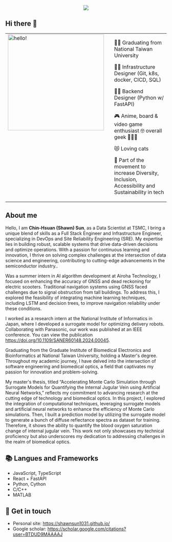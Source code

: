 <!--
**ShawnSun1031/ShawnSun1031** is a ✨ _special_ ✨ repository because its `README.md` (this file) appears on your GitHub profile.

Here are some ideas to get you started:

- 🔭 I’m currently working on ...
- 🌱 I’m currently learning ...
- 👯 I’m looking to collaborate on ...
- 🤔 I’m looking for help with ...
- 💬 Ask me about ...
- 📫 How to reach me: ...
- 😄 Pronouns: ...
- ⚡ Fun fact: ...
-->
<p align="center">
<img src="https://media1.tenor.com/m/c5HaEnWzTIgAAAAC/peach-goma-peach.gif">
</p>


## **Hi there 👋**
<table style="border:none">
<tr>
  <td style="vertical-align: top">
    <img width="300" alt="hello!" src="https://media1.tenor.com/m/OISpcH9g0zUAAAAC/jujutsu-kaisen-gojo.gif" >
  </td>
  <td>
  </td>
  <td>



👩‍⚖️  Graduating from National Taiwan University

👩‍💻  Infrastructure Designer (Git, k8s, docker, CICD, SQL)

👩‍💻  Backend Designer (Python w/ FastAPI)

🎮  Anime, board & video game enthusiast 🤓 overall geek 👩🏻‍🎤

😻  Loving cats

🌱 Part of the movement to increase Diversity, Inclusion, Accessibility and Sustainability in tech 
  </td>
</tr>
</table>

## **About me**

Hello, I am **Chin-Hsuan (Shawn) Sun**, as a Data Scientist at TSMC, I bring a unique blend of skills as a Full Stack Engineer and Infrastructure Engineer, specializing in DevOps and Site Reliability Engineering (SRE). My expertise lies in building robust, scalable systems that drive data-driven decisions and optimize operations. With a passion for continuous learning and innovation, I thrive on solving complex challenges at the intersection of data science and engineering, contributing to cutting-edge advancements in the semiconductor industry..

Was a summer intern in AI algorithm development at Airoha Technology, I focused on enhancing the accuracy of GNSS and dead reckoning for electric scooters. Traditional navigation systems using GNSS faced challenges due to signal obstruction from tall buildings. To address this, I explored the feasibility of integrating machine learning techniques, including LSTM and decision trees, to improve navigation reliability under these conditions.

I worked as a research intern at the National Institute of Informatics in Japan, where I developed a surrogate model for optimizing delivery robots. Collaborating with Panasonic, our work was published at an IEEE conference. You can view the publication https://doi.org/10.1109/SANER60148.2024.00045.

Graduating from the Graduate Institute of Biomedical Electronics and Bioinformatics at National Taiwan University, holding a Master's degree. Throughout my academic journey, I have delved into the intersection of software engineering and biomedical optics, a field that captivates my passion for innovation and problem-solving.

My master's thesis, titled “Accelerating Monte Carlo Simulation through Surrogate Models for Quantifying the Internal Jugular Vein using Artificial Neural Networks,” reflects my commitment to advancing research at the cutting edge of technology and biomedical optics. In this project, I explored the integration of computational techniques, leveraging surrogate models and artificial neural networks to enhance the efficiency of Monte Carlo simulations. Then, I built a prediction model by utilizing the surrogate model to generate a bunch of diffuse reflectance spectra as dataset for training. Therefore, it shows the ability to quantify the blood oxygen saturation change of internal jugular vein. This work not only showcases my technical proficiency but also underscores my dedication to addressing challenges in the realm of biomedical optics.

## 📚  Langues and Frameworks
- JavaScript, TypeScript
- React + FastAPI
- Python, Cython
- C/C++
- MATLAB

## 🔗 Get in touch
- Personal site: https://shawnsun1031.github.io/
- Google scholar: https://scholar.google.com/citations?user=BTDUD9MAAAAJ

